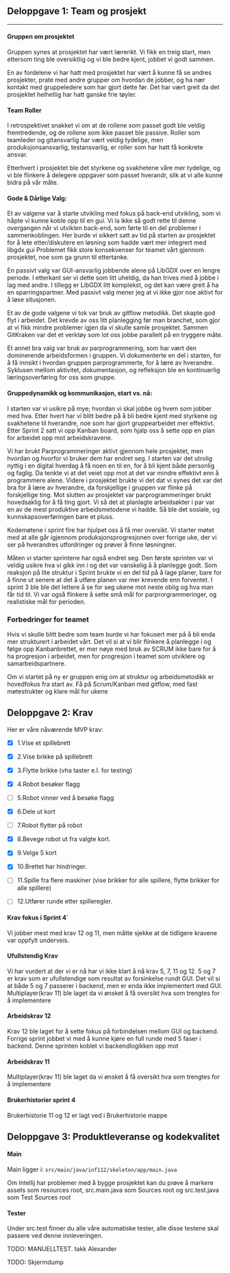 ## Deloppgave 1: Team og prosjekt

----

#### Gruppen om prosjektet
Gruppen synes at prosjektet har vært lærerikt. Vi fikk en treig start, men ettersom ting ble oversiktlig og 
vi ble bedre kjent, jobbet vi godt sammen. 

En av fordelene vi har hatt med prosjektet har vært å kunne få se andres prosjekter, prate med andre grupper om hvordan de jobber,
og ha nær kontakt med gruppeledere som har gjort dette før. Det har vært greit da det prosjektet helhetlig har 
hatt ganske frie tøyler. 

#### Team Roller
I retrospektivet snakket vi om at de rollene som passet godt
ble veldig fremtredende, og de rollene som ikke passet ble passive. Roller som teamleder og gitansvarlig har vært
veldig tydelige, men produksjonsansvarlig, testansvarlig,  er roller som har hatt få konkrete ansvar.

Etterhvert i prosjektet ble det styrkene og svakhetene våre mer tydelige, og vi ble flinkere å delegere
oppgaver som passet hverandr, slik at vi alle kunne bidra på vår måte.

#### Gode & Dårlige Valg:
Et av valgene var å starte utvikling med fokus på back-end utvikling, som vi håpte vi kunne koble opp til en gui.
Vi la ikke så godt rette til denne overgangen når vi utviklen back-end, som førte til en del problemer i sammenkoblingen.
Her burde vi sikkert satt av tid på starten av prosjektet for å lete etter/diskutere en løsning som hadde vært mer integrert med libgdx gui
Problemet fikk store konsekvenser for teamet vårt gjennom prosjektet, noe som ga grunn til ettertanke.

En passivt valg var GUI-ansvarlig jobbende alene på LibGDX over en lengre periode. I etterkant
ser vi dette som litt uheldig, da han trives med å jobbe i lag med andre. I tillegg er LibGDX litt komplekst, og det kan
være greit å ha en sparringspartner. Med passivt valg mener jeg at vi ikke gjor noe 
aktivt for å løse situsjonen.

Et av de gode valgene vi tok var bruk av gitflow metodikk. Det skapte god flyt i arbeidet. Det krevde av oss litt planlegging 
før man branchet, som gjor at vi fikk mindre problemer igjen da vi skulle samle prosjektet. Sammen GitKraken var det et verktøy 
som lot oss jobbe parallelt på en tryggere måte.

Et annet bra valg var bruk av parprogrammering, som har vært den dominerende arbeidsformen
i gruppen. Vi dokumenterte en del i starten, for å få innsikt i hvordan gruppen parprogrammerte, for å lære av hverandre.
Syklusen mellom aktivitet, dokumentasjon, og refleksjon ble en kontinuerlig læringsoverføring for oss som gruppe.


#### Gruppedynamikk og kommunikasjon, start vs. nå:
I starten var vi usikre på mye; hvordan vi skal jobbe og hvem som jobber med hva. 
Etter hvert har vi blitt bedre på å bli bedre kjent med styrkene og svakhetene til hverandre, noe som har gjort gruppearbeidet mer effektivt.
Etter Sprint 2 satt vi opp Kanban board, som hjalp oss å sette opp en plan for 
arbeidet opp mot arbeidskravene. 

Vi har brukt Parprogrammeringer aktivt gjennom hele prosjektet, men hvordan og hvorfor vi bruker dem har endret seg.
I starten var det utrolig nyttig i en digital hverdag å få noen en til en, for å bli kjent både personlig og faglig. Da tenkte
vi at det veiet opp mot at det var mindre effektivt enn å programmere alene.
Videre i prosjektet brukte vi det dat vi synes det var det bra for å lære av hverandre, da forskjellige i gruppen var
flinke på forskjellige ting. Mot slutten av prosjektet var parprogrammeringer brukt hovedsaklig for å få ting gjort. 
Vi så det at planlagte arbeidsøkter i par
var en av de mest produktive arbeidsmetodene vi hadde. Så ble det sosiale, og kunnskapsoverføringen bare et pluss.

Kodemøtene i sprint fire har hjulpet oss å få mer oversikt.
Vi starter møtet med at alle går igjennom produksjonsprogresjonen over forrige uke, der vi ser på hverandres
utfordringer og prøver å finne løsningner.

Måten vi starter sprintene har også endret seg. Den første sprinten var vi veldig usikre hva vi gikk inn i og det var vanskelig å 
å planlegge godt. Som reaksjon på lite struktur i Sprint brukte vi en del tid på å lage planer,
bare for å finne ut senere at det å utføre planen var mer krevende enn forventet.  I sprint 3 ble ble det lettere å se for seg
ukene mot neste oblig og hva man får tid til. Vi var også flinkere å sette små mål for parprorgrammeringer, og realistiske
mål for perioden.

### Forbedringer for teamet

Hvis vi skulle blitt bedre som team burde vi har fokusert mer på å bli enda mer strukturert i arbeidet vårt.
Det vil si at vi blir flinkere å planlegge i og følge opp Kanbanbrettet, er mer nøye med bruk av SCRUM ikke bare for 
å ha progresjon i arbeidet, men for progresjon i teamet som utviklere og samarbeidspartnere.

Om vi startet på ny er gruppen enig om at struktur og arbeidsmetodikk er hovedfokus fra start av.
Få på Scrum/Kanban med gitflow, med fast møtestrukter og klare mål for ukene


## Deloppgave 2: Krav

Her er våre nåværende MVP krav:
- [x] 1.Vise et spillebrett
- [x] 2.Vise brikke på spillebrett
- [x] 3.Flytte brikke (vha taster e.l. for testing)
- [x] 4.Robot besøker flagg
- [ ] 5.Robot vinner ved å besøke flagg
- [x] 6.Dele ut kort
- [ ] 7.Robot flytter på robot
- [x] 8.Bevege robot ut fra valgte kort.  
- [x] 9.Velge 5 kort
- [x] 10.Brettet har hindringer.
- [ ] 11.Spille fra flere maskiner (vise brikker for alle spillere, flytte brikker for alle spillere)
- [ ] 12.Utfører runde etter spilleregler.


#### Krav fokus i Sprint 4`
Vi jobber mest med krav 12 og 11, men måtte sjekke at de tidligere kravene var oppfylt underveis.

#### Ufullstendig Krav
Vi har vurdert at der vi er nå har vi ikke klart å nå krav 5, 7, 11 og 12. 
5 og 7 er krav som er ufullstendige som resultat av forsinkelse rundt GUI. Det vil si at både 5 og 7 passerer i backend, men
er enda ikke implementert med GUI.
Multiplayer(krav 11) ble laget da vi ønsket å få oversikt hva som trengtes for å implementere 


#### Arbeidskrav 12
Krav 12 ble laget for å sette fokus på forbindelsen mellom GUI og backend.
Forrige sprint jobbet vi med å kunne kjøre en full runde med 5 faser i backend.
Denne sprinten koblet vi backendlogikken opp mot 

#### Arbeidskrav 11
Multiplayer(krav 11) ble laget da vi ønsket å få oversikt hva som trengtes for å implementere


#### Brukerhistorier sprint 4
Brukerhistorie 11 og 12 er lagt ved i Brukerhistorie mappe

## Deloppgave 3: Produktleveranse og kodekvalitet

#### Main
Main ligger i:
`src/main/java/inf112/skeleton/app/main.java`

Om Intellij har problemer med å bygge prosjektet kan du prøve å markere assets som resources root,
src.main.java som Sources root og src.test.java som Test Sources root

#### Tester
Under src.test finner du alle våre automatiske tester, alle disse testene skal passere ved denne innleveringen.

TODO: MANUELLTEST. takk Alexander

TODO: Skjermdump
